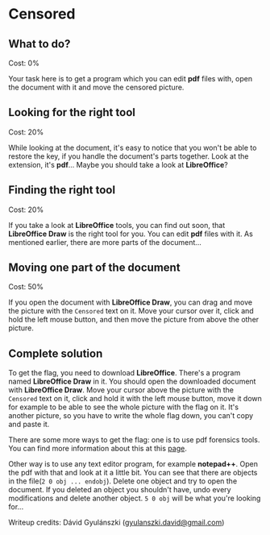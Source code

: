 Censored
========

## What to do?

Cost: 0%

Your task here is to get a program which you can edit **pdf** files with, open the document with it and move the censored picture.

## Looking for the right tool

Cost: 20%

While looking at the document, it's easy to notice that you won't be able to restore the key, if you handle the document's parts together.
Look at the extension, it's **pdf**... Maybe you should take a look at **LibreOffice**?

## Finding the right tool

Cost: 20%

If you take a look at **LibreOffice** tools, you can find out soon, that **LibreOffice Draw** is the right tool for you. You can edit **pdf** files with it.
As mentioned earlier, there are more parts of the document...

## Moving one part of the document

Cost: 50%

If you open the document with **LibreOffice Draw**, you can drag and move the picture with the `Censored` text on it. Move your cursor over it,
click and hold the left mouse button, and then move the picture from above the other picture.

## Complete solution

To get the flag, you need to download **LibreOffice**. There's a program named **LibreOffice Draw** in it. You should open the downloaded document with **LibreOffice Draw**. Move your cursor above the picture with the `Censored` text on it, click and hold it with the left mouse button, move it down for example to be able to see the whole picture with the flag on it. It's another picture, so you have to write the whole flag down, you can't copy and paste it.

There are some more ways to get the flag: one is to use pdf forensics tools. You can find more information about this at this [page](http://theevilbit.blogspot.hu/2014_10_01_archive.html).

Other way is to use any text editor program, for example **notepad++**. Open the pdf with that and look at it a little bit. You can see that there are objects in the file(`2 0 obj ... endobj`). Delete one object and try to open the document. If you deleted an object you shouldn't have, undo every modifications and delete another object.
`5 0 obj` will be what you're looking for...

Writeup credits: Dávid Gyulánszki (gyulanszki.david@gmail.com)
